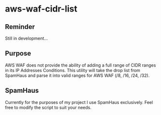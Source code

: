 # aws-waf-cidr-list

## Reminder

Still in development...

## Purpose

AWS WAF does not provide the ability of adding a full range of CIDR ranges in its IP Addresses Conditions.  This utility will
take the drop list from SpamHaus and parse it into valid ranges for AWS WAF (/8, /16, /24, /32).

## SpamHaus

Currently for the purposes of my project I use SpamHaus exclusively.  Feel free to modify the script to suit your needs.

